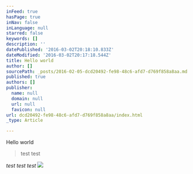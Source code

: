 ```yaml
---
inFeed: true
hasPage: true
inNav: false
inLanguage: null
starred: false
keywords: []
description: ''
datePublished: '2016-03-02T20:18:10.833Z'
dateModified: '2016-03-02T20:17:18.544Z'
title: Hello world
author: []
sourcePath: _posts/2016-02-05-dcd20492-fe98-48c6-afd7-d769f858a8aa.md
published: true
authors: []
publisher:
  name: null
  domain: null
  url: null
  favicon: null
url: dcd20492-fe98-48c6-afd7-d769f858a8aa/index.html
_type: Article

---
```

Hello world 
> 
> test test

_test test test_
![](https://s3-us-west-2.amazonaws.com/the-grid-img/p/ee327bff9420273ec8e5ce89393a85faaac499cc.jpg)